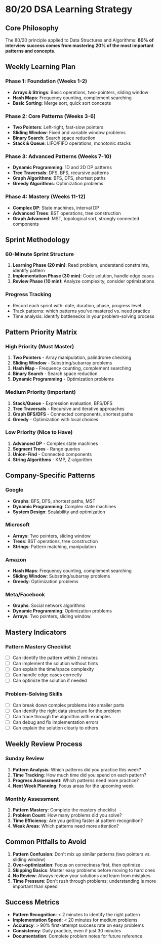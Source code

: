 # 80/20 DSA Learning Strategy

## Core Philosophy

The 80/20 principle applied to Data Structures and Algorithms: **80% of interview success comes from mastering 20% of the most important patterns and concepts**.

## Weekly Learning Plan

### Phase 1: Foundation (Weeks 1-2)
- **Arrays & Strings**: Basic operations, two-pointers, sliding window
- **Hash Maps**: Frequency counting, complement searching
- **Basic Sorting**: Merge sort, quick sort concepts

### Phase 2: Core Patterns (Weeks 3-6)
- **Two Pointers**: Left-right, fast-slow pointers
- **Sliding Window**: Fixed and variable window problems
- **Binary Search**: Search space reduction
- **Stack & Queue**: LIFO/FIFO operations, monotonic stacks

### Phase 3: Advanced Patterns (Weeks 7-10)
- **Dynamic Programming**: 1D and 2D DP patterns
- **Tree Traversals**: DFS, BFS, recursive patterns
- **Graph Algorithms**: BFS, DFS, shortest paths
- **Greedy Algorithms**: Optimization problems

### Phase 4: Mastery (Weeks 11-12)
- **Complex DP**: State machines, interval DP
- **Advanced Trees**: BST operations, tree construction
- **Graph Advanced**: MST, topological sort, strongly connected components

## Sprint Methodology

### 60-Minute Sprint Structure
1. **Learning Phase (20 min)**: Read problem, understand constraints, identify pattern
2. **Implementation Phase (30 min)**: Code solution, handle edge cases
3. **Review Phase (10 min)**: Analyze complexity, consider optimizations

### Progress Tracking
- Record each sprint with: date, duration, phase, progress level
- Track patterns: which patterns you've mastered vs. need practice
- Time analysis: identify bottlenecks in your problem-solving process

## Pattern Priority Matrix

### High Priority (Must Master)
1. **Two Pointers** - Array manipulation, palindrome checking
2. **Sliding Window** - Substring/subarray problems
3. **Hash Map** - Frequency counting, complement searching
4. **Binary Search** - Search space reduction
5. **Dynamic Programming** - Optimization problems

### Medium Priority (Important)
1. **Stack/Queue** - Expression evaluation, BFS/DFS
2. **Tree Traversals** - Recursive and iterative approaches
3. **Graph BFS/DFS** - Connected components, shortest paths
4. **Greedy** - Optimization with local choices

### Low Priority (Nice to Have)
1. **Advanced DP** - Complex state machines
2. **Segment Trees** - Range queries
3. **Union-Find** - Connected components
4. **String Algorithms** - KMP, Z-algorithm

## Company-Specific Patterns

### Google
- **Graphs**: BFS, DFS, shortest paths, MST
- **Dynamic Programming**: Complex state machines
- **System Design**: Scalability and optimization

### Microsoft
- **Arrays**: Two pointers, sliding window
- **Trees**: BST operations, tree construction
- **Strings**: Pattern matching, manipulation

### Amazon
- **Hash Maps**: Frequency counting, complement searching
- **Sliding Window**: Substring/subarray problems
- **Greedy**: Optimization problems

### Meta/Facebook
- **Graphs**: Social network algorithms
- **Dynamic Programming**: Optimization problems
- **Arrays**: Two pointers, sliding window

## Mastery Indicators

### Pattern Mastery Checklist
- [ ] Can identify the pattern within 2 minutes
- [ ] Can implement the solution without hints
- [ ] Can explain the time/space complexity
- [ ] Can handle edge cases correctly
- [ ] Can optimize the solution if needed

### Problem-Solving Skills
- [ ] Can break down complex problems into smaller parts
- [ ] Can identify the right data structure for the problem
- [ ] Can trace through the algorithm with examples
- [ ] Can debug and fix implementation errors
- [ ] Can explain the solution clearly to others

## Weekly Review Process

### Sunday Review
1. **Pattern Analysis**: Which patterns did you practice this week?
2. **Time Tracking**: How much time did you spend on each pattern?
3. **Progress Assessment**: Which patterns need more practice?
4. **Next Week Planning**: Focus areas for the upcoming week

### Monthly Assessment
1. **Pattern Mastery**: Complete the mastery checklist
2. **Problem Count**: How many problems did you solve?
3. **Time Efficiency**: Are you getting faster at pattern recognition?
4. **Weak Areas**: Which patterns need more attention?

## Common Pitfalls to Avoid

1. **Pattern Confusion**: Don't mix up similar patterns (two pointers vs. sliding window)
2. **Over-optimization**: Focus on correctness first, then optimize
3. **Skipping Basics**: Master easy problems before moving to hard ones
4. **No Review**: Always review your solutions and learn from mistakes
5. **Time Pressure**: Don't rush through problems; understanding is more important than speed

## Success Metrics

- **Pattern Recognition**: < 2 minutes to identify the right pattern
- **Implementation Speed**: < 20 minutes for medium problems
- **Accuracy**: > 90% first-attempt success rate on easy problems
- **Consistency**: Daily practice, even if just 30 minutes
- **Documentation**: Complete problem notes for future reference
